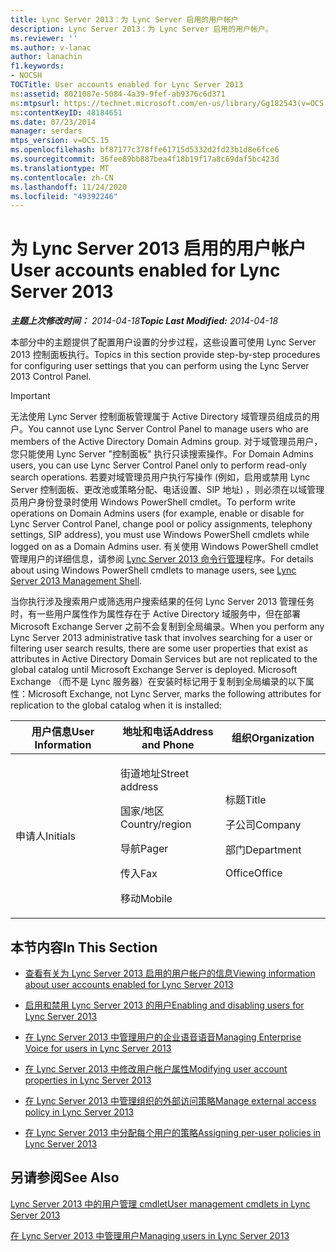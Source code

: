 ```yaml
---
title: Lync Server 2013：为 Lync Server 启用的用户帐户
description: Lync Server 2013：为 Lync Server 启用的用户帐户。
ms.reviewer: ''
ms.author: v-lanac
author: lanachin
f1.keywords:
- NOCSH
TOCTitle: User accounts enabled for Lync Server 2013
ms:assetid: 8021087e-5084-4a39-9fef-ab9376c6d371
ms:mtpsurl: https://technet.microsoft.com/en-us/library/Gg182543(v=OCS.15)
ms:contentKeyID: 48184651
ms.date: 07/23/2014
manager: serdars
mtps_version: v=OCS.15
ms.openlocfilehash: bf87177c378ffe61715d5332d2fd23b1d8e6fce6
ms.sourcegitcommit: 36fee89bb887bea4f18b19f17a8c69daf5bc423d
ms.translationtype: MT
ms.contentlocale: zh-CN
ms.lasthandoff: 11/24/2020
ms.locfileid: "49392246"
---
```

# <a name="user-accounts-enabled-for-lync-server-2013"></a><span data-ttu-id="fdb65-103">为 Lync Server 2013 启用的用户帐户</span><span class="sxs-lookup"><span data-stu-id="fdb65-103">User accounts enabled for Lync Server 2013</span></span>

<div data-xmlns="http://www.w3.org/1999/xhtml">

<div class="topic" data-xmlns="http://www.w3.org/1999/xhtml" data-msxsl="urn:schemas-microsoft-com:xslt" data-cs="https://msdn.microsoft.com/">

<div data-asp="https://msdn2.microsoft.com/asp">



</div>

<div id="mainSection">

<div id="mainBody"><span data-ttu-id="fdb65-104">

<span> </span></span><span class="sxs-lookup"><span data-stu-id="fdb65-104">

<span> </span></span></span>

<span data-ttu-id="fdb65-105">_**主题上次修改时间：** 2014-04-18_</span><span class="sxs-lookup"><span data-stu-id="fdb65-105">_**Topic Last Modified:** 2014-04-18_</span></span>

<span data-ttu-id="fdb65-106">本部分中的主题提供了配置用户设置的分步过程，这些设置可使用 Lync Server 2013 控制面板执行。</span><span class="sxs-lookup"><span data-stu-id="fdb65-106">Topics in this section provide step-by-step procedures for configuring user settings that you can perform using the Lync Server 2013 Control Panel.</span></span>

<div>


> [!IMPORTANT]  
> <span data-ttu-id="fdb65-107">无法使用 Lync Server 控制面板管理属于 Active Directory 域管理员组成员的用户。</span><span class="sxs-lookup"><span data-stu-id="fdb65-107">You cannot use Lync Server Control Panel to manage users who are members of the Active Directory Domain Admins group.</span></span> <span data-ttu-id="fdb65-108">对于域管理员用户，您只能使用 Lync Server "控制面板" 执行只读搜索操作。</span><span class="sxs-lookup"><span data-stu-id="fdb65-108">For Domain Admins users, you can use Lync Server Control Panel only to perform read-only search operations.</span></span> <span data-ttu-id="fdb65-109">若要对域管理员用户执行写操作 (例如，启用或禁用 Lync Server 控制面板、更改池或策略分配、电话设置、SIP 地址) ，则必须在以域管理员用户身份登录时使用 Windows PowerShell cmdlet。</span><span class="sxs-lookup"><span data-stu-id="fdb65-109">To perform write operations on Domain Admins users (for example, enable or disable for Lync Server Control Panel, change pool or policy assignments, telephony settings, SIP address), you must use Windows PowerShell cmdlets while logged on as a Domain Admins user.</span></span> <span data-ttu-id="fdb65-110">有关使用 Windows PowerShell cmdlet 管理用户的详细信息，请参阅 <A href="lync-server-2013-lync-server-management-shell.md">Lync Server 2013 命令行管理</A>程序。</span><span class="sxs-lookup"><span data-stu-id="fdb65-110">For details about using Windows PowerShell cmdlets to manage users, see <A href="lync-server-2013-lync-server-management-shell.md">Lync Server 2013 Management Shell</A>.</span></span>



</div>

<span data-ttu-id="fdb65-111">当你执行涉及搜索用户或筛选用户搜索结果的任何 Lync Server 2013 管理任务时，有一些用户属性作为属性存在于 Active Directory 域服务中，但在部署 Microsoft Exchange Server 之前不会复制到全局编录。</span><span class="sxs-lookup"><span data-stu-id="fdb65-111">When you perform any Lync Server 2013 administrative task that involves searching for a user or filtering user search results, there are some user properties that exist as attributes in Active Directory Domain Services but are not replicated to the global catalog until Microsoft Exchange Server is deployed.</span></span> <span data-ttu-id="fdb65-112">Microsoft Exchange （而不是 Lync 服务器）在安装时标记用于复制到全局编录的以下属性：</span><span class="sxs-lookup"><span data-stu-id="fdb65-112">Microsoft Exchange, not Lync Server, marks the following attributes for replication to the global catalog when it is installed:</span></span>


<table>
<colgroup>
<col style="width: 33%" />
<col style="width: 33%" />
<col style="width: 33%" />
</colgroup>
<thead>
<tr class="header">
<th><span data-ttu-id="fdb65-113">用户信息</span><span class="sxs-lookup"><span data-stu-id="fdb65-113">User Information</span></span></th>
<th><span data-ttu-id="fdb65-114">地址和电话</span><span class="sxs-lookup"><span data-stu-id="fdb65-114">Address and Phone</span></span></th>
<th><span data-ttu-id="fdb65-115">组织</span><span class="sxs-lookup"><span data-stu-id="fdb65-115">Organization</span></span></th>
</tr>
</thead>
<tbody>
<tr class="odd">
<td><p><span data-ttu-id="fdb65-116">申请人</span><span class="sxs-lookup"><span data-stu-id="fdb65-116">Initials</span></span></p></td>
<td><p><span data-ttu-id="fdb65-117">街道地址</span><span class="sxs-lookup"><span data-stu-id="fdb65-117">Street address</span></span></p>
<p><span data-ttu-id="fdb65-118">国家/地区</span><span class="sxs-lookup"><span data-stu-id="fdb65-118">Country/region</span></span></p>
<p><span data-ttu-id="fdb65-119">导航</span><span class="sxs-lookup"><span data-stu-id="fdb65-119">Pager</span></span></p>
<p><span data-ttu-id="fdb65-120">传入</span><span class="sxs-lookup"><span data-stu-id="fdb65-120">Fax</span></span></p>
<p><span data-ttu-id="fdb65-121">移动</span><span class="sxs-lookup"><span data-stu-id="fdb65-121">Mobile</span></span></p></td>
<td><p><span data-ttu-id="fdb65-122">标题</span><span class="sxs-lookup"><span data-stu-id="fdb65-122">Title</span></span></p>
<p><span data-ttu-id="fdb65-123">子公司</span><span class="sxs-lookup"><span data-stu-id="fdb65-123">Company</span></span></p>
<p><span data-ttu-id="fdb65-124">部门</span><span class="sxs-lookup"><span data-stu-id="fdb65-124">Department</span></span></p>
<p><span data-ttu-id="fdb65-125">Office</span><span class="sxs-lookup"><span data-stu-id="fdb65-125">Office</span></span></p></td>
</tr>
</tbody>
</table>


<div>

## <a name="in-this-section"></a><span data-ttu-id="fdb65-126">本节内容</span><span class="sxs-lookup"><span data-stu-id="fdb65-126">In This Section</span></span>

  - [<span data-ttu-id="fdb65-127">查看有关为 Lync Server 2013 启用的用户帐户的信息</span><span class="sxs-lookup"><span data-stu-id="fdb65-127">Viewing information about user accounts enabled for Lync Server 2013</span></span>](lync-server-2013-viewing-information-about-user-accounts-enabled-for-lync-server.md)

  - [<span data-ttu-id="fdb65-128">启用和禁用 Lync Server 2013 的用户</span><span class="sxs-lookup"><span data-stu-id="fdb65-128">Enabling and disabling users for Lync Server 2013</span></span>](lync-server-2013-enabling-and-disabling-users-for-lync-server.md)

  - [<span data-ttu-id="fdb65-129">在 Lync Server 2013 中管理用户的企业语音语音</span><span class="sxs-lookup"><span data-stu-id="fdb65-129">Managing Enterprise Voice for users in Lync Server 2013</span></span>](lync-server-2013-managing-enterprise-voice-for-users.md)

  - [<span data-ttu-id="fdb65-130">在 Lync Server 2013 中修改用户帐户属性</span><span class="sxs-lookup"><span data-stu-id="fdb65-130">Modifying user account properties in Lync Server 2013</span></span>](lync-server-2013-modifying-user-account-properties.md)

  - [<span data-ttu-id="fdb65-131">在 Lync Server 2013 中管理组织的外部访问策略</span><span class="sxs-lookup"><span data-stu-id="fdb65-131">Manage external access policy in Lync Server 2013</span></span>](lync-server-2013-manage-external-access-policy-for-your-organization.md)

  - [<span data-ttu-id="fdb65-132">在 Lync Server 2013 中分配每个用户的策略</span><span class="sxs-lookup"><span data-stu-id="fdb65-132">Assigning per-user policies in Lync Server 2013</span></span>](lync-server-2013-assigning-per-user-policies.md)

</div>

<div>

## <a name="see-also"></a><span data-ttu-id="fdb65-133">另请参阅</span><span class="sxs-lookup"><span data-stu-id="fdb65-133">See Also</span></span>


[<span data-ttu-id="fdb65-134">Lync Server 2013 中的用户管理 cmdlet</span><span class="sxs-lookup"><span data-stu-id="fdb65-134">User management cmdlets in Lync Server 2013</span></span>](lync-server-2013-user-management-cmdlets.md)  


[<span data-ttu-id="fdb65-135">在 Lync Server 2013 中管理用户</span><span class="sxs-lookup"><span data-stu-id="fdb65-135">Managing users in Lync Server 2013</span></span>](lync-server-2013-managing-users-in-lync-server.md)  
  

<span data-ttu-id="fdb65-136"></div>

</div>

<span> </span>

</div>

</div>

</span><span class="sxs-lookup"><span data-stu-id="fdb65-136"></div>

</div>

<span> </span>

</div>

</div>

</span></span></div>

